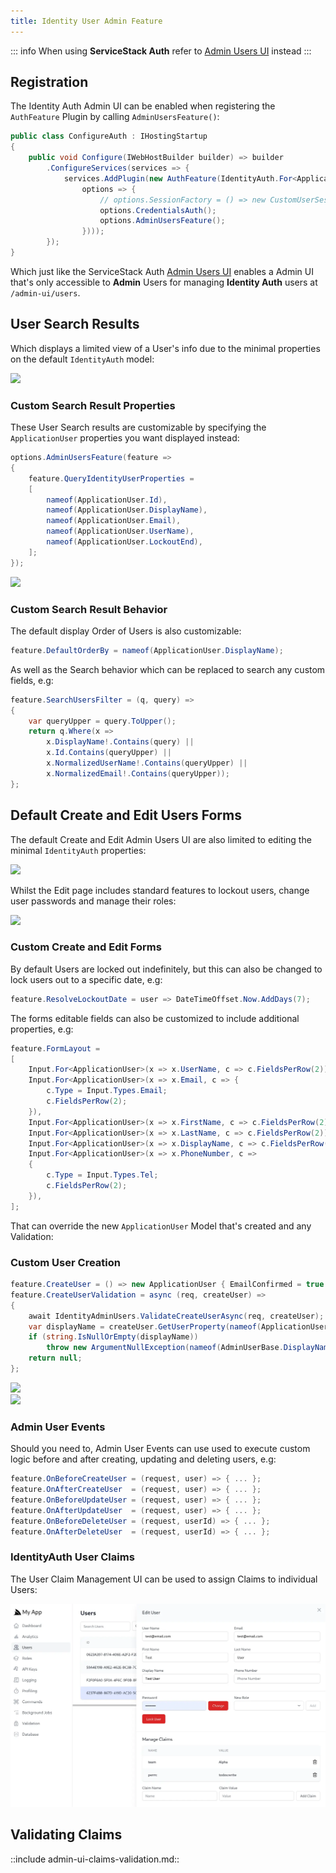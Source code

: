 ```yaml
---
title: Identity User Admin Feature
---
```


::: info
When using **ServiceStack Auth** refer to [Admin Users UI](/admin-ui-users) instead
:::


## Registration

The Identity Auth Admin UI can be enabled when registering the `AuthFeature` Plugin by calling `AdminUsersFeature()`:

```csharp
public class ConfigureAuth : IHostingStartup
{
    public void Configure(IWebHostBuilder builder) => builder
        .ConfigureServices(services => {
            services.AddPlugin(new AuthFeature(IdentityAuth.For<ApplicationUser>(
                options => {
                    // options.SessionFactory = () => new CustomUserSession(); //optional
                    options.CredentialsAuth();
                    options.AdminUsersFeature();
                })));
        });
}
```

Which just like the ServiceStack Auth [Admin Users UI](/admin-ui-users) enables a
Admin UI that's only accessible to **Admin** Users for managing **Identity Auth** users at `/admin-ui/users`.

## User Search Results

Which displays a limited view of a User's info due to the minimal properties on the default `IdentityAuth` model:

<div>
    <img class="shadow" src="/img/pages/auth/identity/admin-ui-users-default.png">
</div>

### Custom Search Result Properties

These User Search results are customizable by specifying the `ApplicationUser` properties you want displayed instead:

```csharp
options.AdminUsersFeature(feature =>
{
    feature.QueryIdentityUserProperties =
    [
        nameof(ApplicationUser.Id),
        nameof(ApplicationUser.DisplayName),
        nameof(ApplicationUser.Email),
        nameof(ApplicationUser.UserName),
        nameof(ApplicationUser.LockoutEnd),
    ];
});
```

<div>
    <img class="shadow" src="/img/pages/auth/identity/admin-ui-users-custom.png">
</div>

### Custom Search Result Behavior

The default display Order of Users is also customizable:

```csharp
feature.DefaultOrderBy = nameof(ApplicationUser.DisplayName);
```

As well as the Search behavior which can be replaced to search any custom fields, e.g:

```csharp
feature.SearchUsersFilter = (q, query) =>
{
    var queryUpper = query.ToUpper();
    return q.Where(x =>
        x.DisplayName!.Contains(query) ||
        x.Id.Contains(queryUpper) ||
        x.NormalizedUserName!.Contains(queryUpper) ||
        x.NormalizedEmail!.Contains(queryUpper));
};
```

## Default Create and Edit Users Forms

The default Create and Edit Admin Users UI are also limited to editing the minimal `IdentityAuth` properties:

<div>
    <img class="shadow" src="/img/pages/auth/identity/admin-ui-users-create.png">
</div>

Whilst the Edit page includes standard features to lockout users, change user passwords and manage their roles:

<div>
    <img class="shadow" src="/img/pages/auth/identity/admin-ui-users-edit.png">
</div>

### Custom Create and Edit Forms

By default Users are locked out indefinitely, but this can also be changed to lock users out to a specific date, e.g:

```csharp
feature.ResolveLockoutDate = user => DateTimeOffset.Now.AddDays(7);
```

The forms editable fields can also be customized to include additional properties, e.g:

```csharp
feature.FormLayout =
[
    Input.For<ApplicationUser>(x => x.UserName, c => c.FieldsPerRow(2)),
    Input.For<ApplicationUser>(x => x.Email, c => { 
        c.Type = Input.Types.Email;
        c.FieldsPerRow(2); 
    }),
    Input.For<ApplicationUser>(x => x.FirstName, c => c.FieldsPerRow(2)),
    Input.For<ApplicationUser>(x => x.LastName, c => c.FieldsPerRow(2)),
    Input.For<ApplicationUser>(x => x.DisplayName, c => c.FieldsPerRow(2)),
    Input.For<ApplicationUser>(x => x.PhoneNumber, c =>
    {
        c.Type = Input.Types.Tel;
        c.FieldsPerRow(2); 
    }),
];
```

That can override the new `ApplicationUser` Model that's created and any Validation:

### Custom User Creation

```csharp
feature.CreateUser = () => new ApplicationUser { EmailConfirmed = true };
feature.CreateUserValidation = async (req, createUser) =>
{
    await IdentityAdminUsers.ValidateCreateUserAsync(req, createUser);
    var displayName = createUser.GetUserProperty(nameof(ApplicationUser.DisplayName));
    if (string.IsNullOrEmpty(displayName))
        throw new ArgumentNullException(nameof(AdminUserBase.DisplayName));
    return null;
};
```

<div>
    <img class="shadow" src="/img/pages/auth/identity/admin-ui-users-create-custom.png">
</div>

<div>
    <img class="py-8 px-12" src="/img/pages/auth/identity/admin-ui-users-edit-custom.png">
</div>

### Admin User Events

Should you need to, Admin User Events can use used to execute custom logic before and after creating, updating and 
deleting users, e.g:

```csharp
feature.OnBeforeCreateUser = (request, user) => { ... };
feature.OnAfterCreateUser  = (request, user) => { ... };
feature.OnBeforeUpdateUser = (request, user) => { ... };
feature.OnAfterUpdateUser  = (request, user) => { ... };
feature.OnBeforeDeleteUser = (request, userId) => { ... };
feature.OnAfterDeleteUser  = (request, userId) => { ... };
```

### IdentityAuth User Claims

The User Claim Management UI can be used to assign Claims to individual Users: 

![](/img/pages/admin-ui/identityauth-user-claims.webp)

## Validating Claims

::include admin-ui-claims-validation.md::
